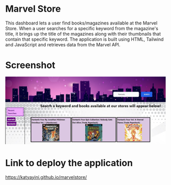 # Marvel Store

This dashboard lets a user find books/magazines available at the Marvel Store. When a user searches for a specific keyword from the magazine's title, it brings up the title of the magazines along with their thumbnails that contain that specific keyword. The application is built using HTML, Tailwind and JavaScript and retrieves data from the Marvel API.

# Screenshot
![](assets/MarvelStore.JPG)

# Link to deploy the application

https://katyayini.github.io/marvelstore/
